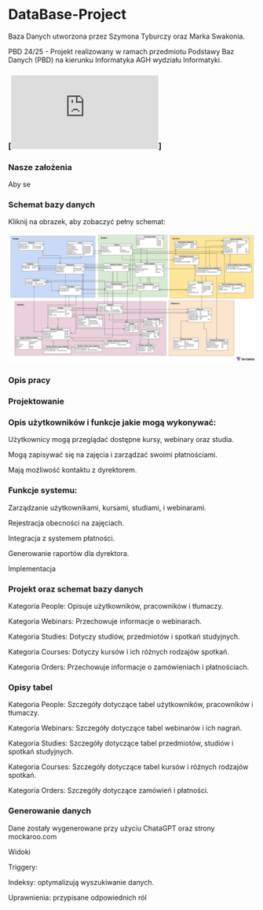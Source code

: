 # DataBase-Project
Baza Danych utworzona przez Szymona Tyburczy oraz Marka Swakonia.

PBD 24/25 - Projekt realizowany w ramach przedmiotu Podstawy Baz Danych (PBD) na kierunku Informatyka AGH wydziału Informatyki.

### [![Polecenie](https://github.com/SzymonTyburczy/DataBase-Project-MSST/blob/main/Tresc%20Polecenia.pdf)]

### Nasze założenia
Aby se


### Schemat bazy danych

Kliknij na obrazek, aby zobaczyć pełny schemat:

[![Schemat bazy danych](project_for_PBD_24_25-2024-12-14_21-59.png)](project_for_PBD_24_25-2024-12-14_21-59.png)


### Opis pracy

### Projektowanie

### Opis użytkowników i funkcje jakie mogą wykonywać:

Użytkownicy mogą przeglądać dostępne kursy, webinary oraz studia.

Mogą zapisywać się na zajęcia i zarządzać swoimi płatnościami.

Mają możliwość kontaktu z dyrektorem.

### Funkcje systemu:

Zarządzanie użytkownikami, kursami, studiami, i webinarami.

Rejestracja obecności na zajęciach.

Integracja z systemem płatności.

Generowanie raportów dla dyrektora.

Implementacja

### Projekt oraz schemat bazy danych

Kategoria People: Opisuje użytkowników, pracowników i tłumaczy.

Kategoria Webinars: Przechowuje informacje o webinarach.

Kategoria Studies: Dotyczy studiów, przedmiotów i spotkań studyjnych.

Kategoria Courses: Dotyczy kursów i ich różnych rodzajów spotkań.

Kategoria Orders: Przechowuje informacje o zamówieniach i płatnościach.

### Opisy tabel

Kategoria People: Szczegóły dotyczące tabel użytkowników, pracowników i tłumaczy.

Kategoria Webinars: Szczegóły dotyczące tabel webinarów i ich nagrań.

Kategoria Studies: Szczegóły dotyczące tabel przedmiotów, studiów i spotkań studyjnych.

Kategoria Courses: Szczegóły dotyczące tabel kursów i różnych rodzajów spotkań.

Kategoria Orders: Szczegóły dotyczące zamówień i płatności.

### Generowanie danych

Dane zostały wygenerowane przy użyciu ChataGPT oraz strony mockaroo.com



Widoki

Triggery:

Indeksy: optymalizują wyszukiwanie danych.

Uprawnienia: przypisane odpowiednich ról


